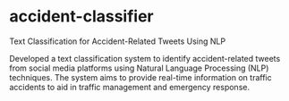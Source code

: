 # accident-classifier
Text Classification for Accident-Related Tweets Using NLP

Developed a text classification system to identify accident-related tweets from social media platforms using Natural Language Processing (NLP) techniques. The system aims to provide real-time information on traffic accidents to aid in traffic management and emergency response.
